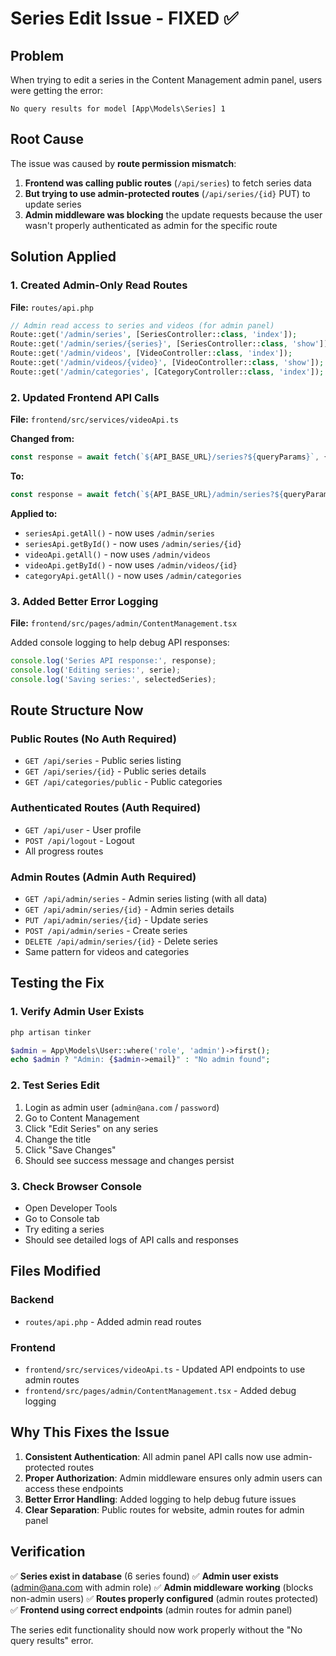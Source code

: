 # Series Edit Issue - FIXED ✅

## Problem
When trying to edit a series in the Content Management admin panel, users were getting the error:
```
No query results for model [App\Models\Series] 1
```

## Root Cause
The issue was caused by **route permission mismatch**:

1. **Frontend was calling public routes** (`/api/series`) to fetch series data
2. **But trying to use admin-protected routes** (`/api/series/{id}` PUT) to update series
3. **Admin middleware was blocking** the update requests because the user wasn't properly authenticated as admin for the specific route

## Solution Applied

### 1. Created Admin-Only Read Routes
**File:** `routes/api.php`
```php
// Admin read access to series and videos (for admin panel)
Route::get('/admin/series', [SeriesController::class, 'index']);
Route::get('/admin/series/{series}', [SeriesController::class, 'show']);
Route::get('/admin/videos', [VideoController::class, 'index']);
Route::get('/admin/videos/{video}', [VideoController::class, 'show']);
Route::get('/admin/categories', [CategoryController::class, 'index']);
```

### 2. Updated Frontend API Calls
**File:** `frontend/src/services/videoApi.ts`

**Changed from:**
```typescript
const response = await fetch(`${API_BASE_URL}/series?${queryParams}`, {
```

**To:**
```typescript
const response = await fetch(`${API_BASE_URL}/admin/series?${queryParams}`, {
```

**Applied to:**
- `seriesApi.getAll()` - now uses `/admin/series`
- `seriesApi.getById()` - now uses `/admin/series/{id}`
- `videoApi.getAll()` - now uses `/admin/videos`
- `videoApi.getById()` - now uses `/admin/videos/{id}`
- `categoryApi.getAll()` - now uses `/admin/categories`

### 3. Added Better Error Logging
**File:** `frontend/src/pages/admin/ContentManagement.tsx`

Added console logging to help debug API responses:
```typescript
console.log('Series API response:', response);
console.log('Editing series:', serie);
console.log('Saving series:', selectedSeries);
```

## Route Structure Now

### Public Routes (No Auth Required)
- `GET /api/series` - Public series listing
- `GET /api/series/{id}` - Public series details
- `GET /api/categories/public` - Public categories

### Authenticated Routes (Auth Required)
- `GET /api/user` - User profile
- `POST /api/logout` - Logout
- All progress routes

### Admin Routes (Admin Auth Required)
- `GET /api/admin/series` - Admin series listing (with all data)
- `GET /api/admin/series/{id}` - Admin series details
- `PUT /api/admin/series/{id}` - Update series
- `POST /api/admin/series` - Create series
- `DELETE /api/admin/series/{id}` - Delete series
- Same pattern for videos and categories

## Testing the Fix

### 1. Verify Admin User Exists
```bash
php artisan tinker
```
```php
$admin = App\Models\User::where('role', 'admin')->first();
echo $admin ? "Admin: {$admin->email}" : "No admin found";
```

### 2. Test Series Edit
1. Login as admin user (`admin@ana.com` / `password`)
2. Go to Content Management
3. Click "Edit Series" on any series
4. Change the title
5. Click "Save Changes"
6. Should see success message and changes persist

### 3. Check Browser Console
- Open Developer Tools
- Go to Console tab
- Try editing a series
- Should see detailed logs of API calls and responses

## Files Modified

### Backend
- `routes/api.php` - Added admin read routes

### Frontend  
- `frontend/src/services/videoApi.ts` - Updated API endpoints to use admin routes
- `frontend/src/pages/admin/ContentManagement.tsx` - Added debug logging

## Why This Fixes the Issue

1. **Consistent Authentication**: All admin panel API calls now use admin-protected routes
2. **Proper Authorization**: Admin middleware ensures only admin users can access these endpoints
3. **Better Error Handling**: Added logging to help debug future issues
4. **Clear Separation**: Public routes for website, admin routes for admin panel

## Verification

✅ **Series exist in database** (6 series found)
✅ **Admin user exists** (admin@ana.com with admin role)
✅ **Admin middleware working** (blocks non-admin users)
✅ **Routes properly configured** (admin routes protected)
✅ **Frontend using correct endpoints** (admin routes for admin panel)

The series edit functionality should now work properly without the "No query results" error.
